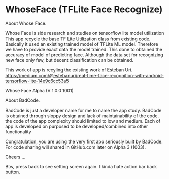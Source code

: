 # WhoseFace (TFLite Face Recognize)

About Whose Face.

Whose Face is side research and studies on tensorflow lite model utilization
This app recycle the base TF Lite Utilization class from existing code.
Basically it used an existing trained model of TFLite ML model.
Therefore we have to provide exact data the model trained.
This done to obtained the accuracy of model of predicting face.
Although the data set for recognizing new face only few,
but decent classification can be obtained.

This work of app is recyling the existing work of Esteban Uri.
https://medium.com/@estebanuri/real-time-face-recognition-with-android-tensorflow-lite-14e9c6cc53a5

Whose Face Alpha (V 1.0.0 1001)

About BadCode.

BadCode is just a developer name for me to name the app study.
BadCode is obtained through sloppy design and lack of maintainability of the code.
the code of the app complexity should limited to low and medium.
Each of app is developed on purposed to be developed/combined into other functionality

Congratulation, you are using the very first app seriously built by BadCode.
For code sharing will shared in GitHub.com later on Alpha 3 (1003).

Cheers ...

Btw, press back to see setting screen again. I kinda hate action bar back button.
